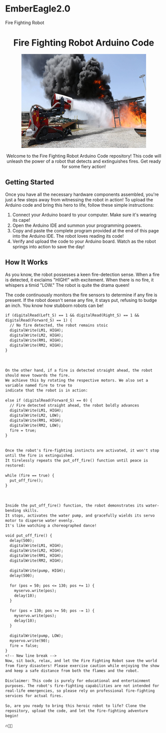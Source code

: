 # EmberEagle2.0
Fire Fighting Robot
<h1 align="center">Fire Fighting Robot Arduino Code</h1>

<p align="center">
  <img src="robot_image.jpg" alt="Fire Fighting Robot" width="400" height="300">
</p>

<p align="center">Welcome to the Fire Fighting Robot Arduino Code repository! This code will unleash the power of a robot that detects and extinguishes fires. Get ready for some fiery action!</p>

## Getting Started

Once you have all the necessary hardware components assembled, you're just a few steps away from witnessing the robot in action! To upload the Arduino code and bring this hero to life, follow these simple instructions:

1. Connect your Arduino board to your computer. Make sure it's wearing its cape!
2. Open the Arduino IDE and summon your programming powers.
3. Copy and paste the complete program provided at the end of this page into the Arduino IDE. The robot loves reading its code!
4. Verify and upload the code to your Arduino board. Watch as the robot springs into action to save the day!

## How It Works

As you know, the robot possesses a keen fire-detection sense. When a fire is detected, it exclaims "HIGH!" with excitement. When there is no fire, it whispers a timid "LOW." The robot is quite the drama queen!

The code continuously monitors the fire sensors to determine if any fire is present. If the robot doesn't sense any fire, it stays put, refusing to budge an inch. You know how stubborn robots can be!

```arduino
if (digitalRead(Left_S) == 1 && digitalRead(Right_S) == 1 && digitalRead(Forward_S) == 1) {
  // No fire detected, the robot remains stoic
  digitalWrite(LM1, HIGH);
  digitalWrite(LM2, HIGH);
  digitalWrite(RM1, HIGH);
  digitalWrite(RM2, HIGH);
}



On the other hand, if a fire is detected straight ahead, the robot should move towards the fire. 
We achieve this by rotating the respective motors. We also set a variable named fire to true to 
indicate that the robot is in action:

else if (digitalRead(Forward_S) == 0) {
  // Fire detected straight ahead, the robot boldly advances
  digitalWrite(LM1, HIGH);
  digitalWrite(LM2, LOW);
  digitalWrite(RM1, HIGH);
  digitalWrite(RM2, LOW);
  fire = true;
}


Once the robot's fire-fighting instincts are activated, it won't stop until the fire is extinguished. 
It tirelessly repeats the put_off_fire() function until peace is restored:

while (fire == true) {
  put_off_fire();
}



Inside the put_off_fire() function, the robot demonstrates its water-bending skills. 
It stops, activates the water pump, and gracefully wields its servo motor to disperse water evenly. 
It's like watching a choreographed dance!

void put_off_fire() {
  delay(500);
  digitalWrite(LM1, HIGH);
  digitalWrite(LM2, HIGH);
  digitalWrite(RM1, HIGH);
  digitalWrite(RM2, HIGH);

  digitalWrite(pump, HIGH);
  delay(500);

  for (pos = 50; pos <= 130; pos += 1) {
    myservo.write(pos);
    delay(10);
  }

  for (pos = 130; pos >= 50; pos -= 1) {
    myservo.write(pos);
    delay(10);
  }

  digitalWrite(pump, LOW);
  myservo.write(90);
  fire = false;
}
<!-- New line break -->
Now, sit back, relax, and let the Fire Fighting Robot save the world from fiery disasters! Please exercise caution while enjoying the show and keep a safe distance from both the flames and the robot.

Disclaimer: This code is purely for educational and entertainment purposes. The robot's fire-fighting capabilities are not intended for real-life emergencies, so please rely on professional fire-fighting services for actual fires.

So, are you ready to bring this heroic robot to life? Clone the repository, upload the code, and let the fire-fighting adventure begin!

🔥🤖💪
